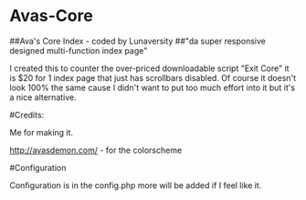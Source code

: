 # Avas-Core

##Ava's Core Index - coded by Lunaversity
##"da super responsive designed multi-function index page"

I created this to counter the over-priced downloadable script "Exit Core" it is $20 for 1 index page that just has scrollbars disabled.
Of course it doesn't look 100% the same cause I didn't want to put too much effort into it but it's a nice alternative.

#Credits:

Me for making it.

http://avasdemon.com/ - for the colorscheme

#Configuration

Configuration is in the config.php more will be added if I feel like it.
